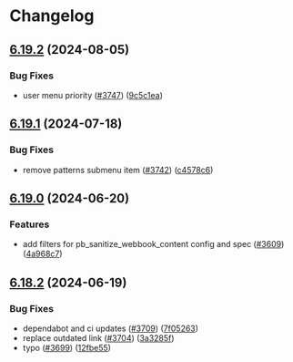 # Changelog

## [6.19.2](https://github.com/pressbooks/pressbooks/compare/6.19.1...6.19.2) (2024-08-05)


### Bug Fixes

* user menu priority ([#3747](https://github.com/pressbooks/pressbooks/issues/3747)) ([9c5c1ea](https://github.com/pressbooks/pressbooks/commit/9c5c1ea42abfc413757d22f6c8cc346b46a8820c))

## [6.19.1](https://github.com/pressbooks/pressbooks/compare/6.19.0...6.19.1) (2024-07-18)


### Bug Fixes

* remove patterns submenu item ([#3742](https://github.com/pressbooks/pressbooks/issues/3742)) ([c4578c6](https://github.com/pressbooks/pressbooks/commit/c4578c6f1c0af0d97fc35e121ca25e58329f8fdd))

## [6.19.0](https://github.com/pressbooks/pressbooks/compare/6.18.2...6.19.0) (2024-06-20)


### Features

* add filters for pb_sanitize_webbook_content config and spec ([#3609](https://github.com/pressbooks/pressbooks/issues/3609)) ([4a968c7](https://github.com/pressbooks/pressbooks/commit/4a968c77fa786f97af5b9894cd8d47bd28b049cd))

## [6.18.2](https://github.com/pressbooks/pressbooks/compare/6.18.1...6.18.2) (2024-06-19)


### Bug Fixes

* dependabot and ci updates ([#3709](https://github.com/pressbooks/pressbooks/issues/3709)) ([7f05263](https://github.com/pressbooks/pressbooks/commit/7f05263b63f33a26a73501255916eca5d0390bcb))
* replace outdated link ([#3704](https://github.com/pressbooks/pressbooks/issues/3704)) ([3a3285f](https://github.com/pressbooks/pressbooks/commit/3a3285f118df55bb6ca3e1c232218ab632131dd8))
* typo ([#3699](https://github.com/pressbooks/pressbooks/issues/3699)) ([12fbe55](https://github.com/pressbooks/pressbooks/commit/12fbe558efd06cf1cb14fd347af222b4d101a246))
